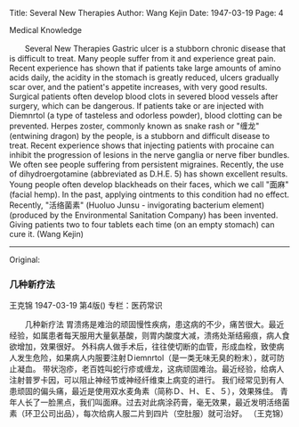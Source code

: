 Title: Several New Therapies
Author: Wang Kejin
Date: 1947-03-19
Page: 4

Medical Knowledge

　　Several New Therapies
    Gastric ulcer is a stubborn chronic disease that is difficult to treat. Many people suffer from it and experience great pain. Recent experience has shown that if patients take large amounts of amino acids daily, the acidity in the stomach is greatly reduced, ulcers gradually scar over, and the patient's appetite increases, with very good results.
    Surgical patients often develop blood clots in severed blood vessels after surgery, which can be dangerous. If patients take or are injected with Diemnrtol (a type of tasteless and odorless powder), blood clotting can be prevented.
    Herpes zoster, commonly known as snake rash or "缠龙" (entwining dragon) by the people, is a stubborn and difficult disease to treat. Recent experience shows that injecting patients with procaine can inhibit the progression of lesions in the nerve ganglia or nerve fiber bundles.
    We often see people suffering from persistent migraines. Recently, the use of dihydroergotamine (abbreviated as D.H.E. 5) has shown excellent results.
    Young people often develop blackheads on their faces, which we call "面麻" (facial hemp). In the past, applying ointments to this condition had no effect. Recently, "活络菌素" (Huoluo Junsu - invigorating bacterium element) (produced by the Environmental Sanitation Company) has been invented. Giving patients two to four tablets each time (on an empty stomach) can cure it.
            (Wang Kejin)



<hr /> 

Original: 


### 几种新疗法
王克锦
1947-03-19
第4版()
专栏：医药常识

　　几种新疗法
    胃溃疡是难治的顽固慢性疾病，患这病的不少，痛苦很大。最近经验，如属患者每天服用大量氨基酸，则胃内酸度大减，溃疡处渐结瘢痕，病人食欲增加，效果很好。
    外科病人做手术后，往往使切断的血管，形成血栓，致使病人发生危险，如果病人内服要注射Ｄiemnrtol（是一类无味无臭的粉末），就可防止凝血。
    带状泡疹，老百姓叫蛇行疹或缠龙，这病顽固难治。最近经验，给病人注射普罗卡因，可以阻止神经节或神经纤维束上病变的进行。
    我们经常见到有人患顽固的偏头痛，最近是使用双水麦角素（简称Ｄ、Ｈ、Ｅ、５），效果殊佳。
    青年人长了一脸黑点，我们叫面麻。过去对此病涂药膏，毫无效果，最近发明活络菌素（环卫公司出品），每次给病人服二片到四片（空肚服）就可治好。
            （王克锦）

